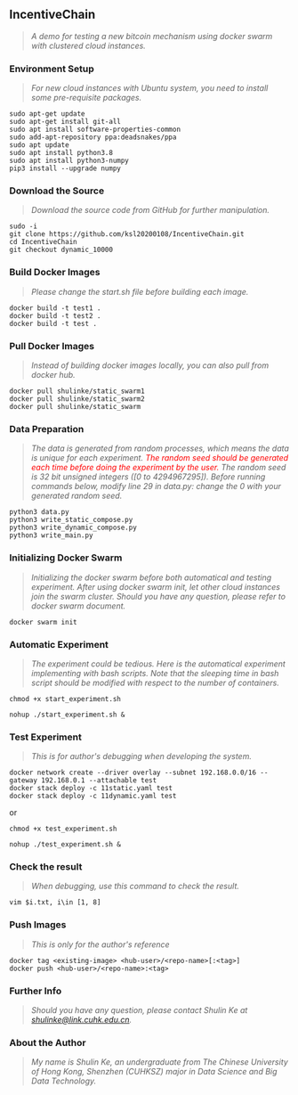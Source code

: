 ## IncentiveChain

> *A demo for testing a new bitcoin mechanism using docker swarm with clustered cloud instances.*

### Environment Setup

> *For new cloud instances with Ubuntu system, you need to install some pre-requisite packages.*

```
sudo apt-get update
sudo apt-get install git-all
sudo apt install software-properties-common
sudo add-apt-repository ppa:deadsnakes/ppa
sudo apt update
sudo apt install python3.8
sudo apt install python3-numpy
pip3 install --upgrade numpy

```

### Download the Source

> *Download the source code from GitHub for further manipulation.*

```
sudo -i
git clone https://github.com/ksl20200108/IncentiveChain.git
cd IncentiveChain
git checkout dynamic_10000

```

### Build Docker Images

> *Please change the start.sh file before building each image.*

```
docker build -t test1 .
docker build -t test2 .
docker build -t test .

```

### Pull Docker Images

> *Instead of building docker images locally, you can also pull from docker hub.*

```
docker pull shulinke/static_swarm1
docker pull shulinke/static_swarm2
docker pull shulinke/static_swarm

```

### Data Preparation

> *The data is generated from random processes, which means the data is unique for each experiment.*
> <span style="color:red"> *The random seed should be generated each time before doing the experiment by the user.* </span>
> *The random seed is 32 bit unsigned integers ([0 to 4294967295]).*
> *Before running commands below, modify line 29 in data.py: change the 0 with your generated random seed.*

```
python3 data.py
python3 write_static_compose.py
python3 write_dynamic_compose.py
python3 write_main.py

```

### Initializing Docker Swarm

> *Initializing the docker swarm before both automatical and testing experiment. After using docker swarm init, let other cloud instances join the swarm cluster. Should you have any question, please refer to docker swarm document.*

```
docker swarm init

```

### Automatic Experiment

> *The experiment could be tedious. Here is the automatical experiment implementing with bash scripts. Note that the sleeping time in bash script should be modified with respect to the number of containers.*

```
chmod +x start_experiment.sh

```
```
nohup ./start_experiment.sh &

```

### Test Experiment

> *This is for author's debugging when developing the system.*

```
docker network create --driver overlay --subnet 192.168.0.0/16 --gateway 192.168.0.1 --attachable test
docker stack deploy -c 11static.yaml test
docker stack deploy -c 11dynamic.yaml test

```

or

```
chmod +x test_experiment.sh

```
```
nohup ./test_experiment.sh &

```

### Check the result

> *When debugging, use this command to check the result.*

```
vim $i.txt, i\in [1, 8]

```

### Push Images

> *This is only for the author's reference*

```
docker tag <existing-image> <hub-user>/<repo-name>[:<tag>]
docker push <hub-user>/<repo-name>:<tag>

```

### Further Info

> *Should you have any question, please contact Shulin Ke at <shulinke@link.cuhk.edu.cn>.*

### About the Author

> *My name is Shulin Ke, an undergraduate from The Chinese University of Hong Kong, Shenzhen (CUHKSZ) major in Data Science and Big Data Technology.*


